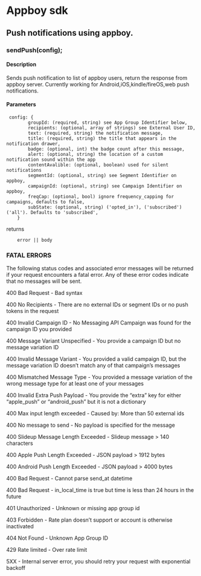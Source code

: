 # Appboy sdk

## Push notifications using appboy.

### sendPush(config);

#### Description

Sends push notification to list of appboy users, return the response from appboy server. Currently working for Android,iOS,kindle/fireOS,web push notifications.

#### Parameters
```
 config: {
        groupId: (required, string) see App Group Identifier below,
        recipients: (optional, array of strings) see External User ID,
        text: (required, string) the notification message,
        title: (required, string) the title that appears in the notification drawer,
        badge: (optional, int) the badge count after this message,
        alert: (optional, string) the location of a custom notification sound within the app
        contentAvalible: (optional, boolean) used for silent notifications
        segmentId: (optional, string) see Segment Identifier on appboy,
        campaignId: (optional, string) see Campaign Identifier on appboy,
        freqCap: (optional, bool) ignore frequency_capping for campaigns, defaults to false,
        subState: (optional, string) ('opted_in'), ('subscribed') ('all'). Defaults to 'subscribed',
    }
```

returns
        
        error || body

### FATAL ERRORS

The following status codes and associated error messages will be returned if your request encounters a fatal error. Any of these error codes indicate that no messages will be sent.

400 Bad Request - Bad syntax

400 No Recipients - There are no external IDs or segment IDs or no push tokens in the request

400 Invalid Campaign ID - No Messaging API Campaign was found for the campaign ID you provided

400 Message Variant Unspecified - You provide a campaign ID but no message variation ID

400 Invalid Message Variant - You provided a valid campaign ID, but the message variation ID doesn’t match any of that campaign’s messages

400 Mismatched Message Type - You provided a message variation of the wrong message type for at least one of your messages

400 Invalid Extra Push Payload - You provide the “extra” key for either “apple_push” or “android_push” but it is not a dictionary

400 Max input length exceeded - Caused by: More than 50 external ids

400 No message to send - No payload is specified for the message

400 Slideup Message Length Exceeded - Slideup message > 140 characters

400 Apple Push Length Exceeded - JSON payload > 1912 bytes

400 Android Push Length Exceeded - JSON payload > 4000 bytes

400 Bad Request - Cannot parse send_at datetime

400 Bad Request - in_local_time is true but time is less than 24 hours in the future

401 Unauthorized - Unknown or missing app group id

403 Forbidden - Rate plan doesn’t support or account is otherwise inactivated

404 Not Found - Unknown App Group ID

429 Rate limited - Over rate limit

5XX - Internal server error, you should retry your request with exponential backoff